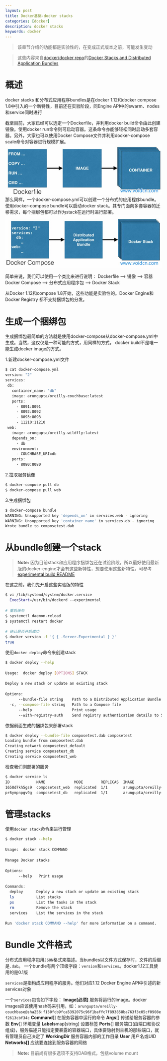 ```yaml
---
layout: post
title: Docker基础-docker stacks
categories: [docker]
description: docker stacks
keywords: docker
---
```


> 该章节介绍的功能都是实验性的，在变成正式版本之前，可能发生变动

> 这些内容来自[docker/docker repo](https://github.com/docker/docker)的[Docker Stacks and Distributed Application Bundles](https://github.com/docker/docker/blob/v1.12.0-rc4/experimental/docker-stacks-and-bundles.md)

<!--more-->
# 概述
docker stacks 和分布式应用程序bundles是在docker 1.12和docker compose 1.8中引入的一个新特性，目前还在实验阶段，同Engine API中的swarm、nodes和service同时进行

截至目前，大家已经可以选定一个Dockerfile，并利用docker build命令由此创建镜像。使用docker run命令则可启动容器。这条命令亦能够轻松同时启动多套容器。另外，大家也可以使用Docker Compose文件并利用docker-compose scale命令对容器进行规模扩展。
![](/images/posts/Dockerfile.jpg)
那么同样，一个docker-compose.yml可以创建一个分布式的应用程序bundle。使用docker-compose bundle可以启动docker stack。其专门面向多套容器的迁移需求，每个捆绑包都可以作为stack在运行时进行部署。
![](/images/posts/Docker-compose.jpg)

简单来说，我们可以使用一个类比来进行说明：
Dockerfile --> 镜像 --> 容器
Docker Compose --> 分布式应用程序包 --> Docker Stack

从Docker 1.12和compose 1.8开始，这些功能是实验性的。Docker Engine和Docker Registry 都不支持捆绑包的分发。


# 生成一个捆绑包
生成捆绑包最简单的方法就是使用docker-compose从docker-compose.yml中生成。当然，这仅仅是一种可能的方式，用同样的方式， docker build不是唯一能生成docker image的方式。

1.新建docker-compose.yml文件
```bash
$ cat docker-compose.yml
version: "2"
services:
 db:
   container_name: "db"
   image: arungupta/oreilly-couchbase:latest
   ports:
     - 8091:8091
     - 8092:8092
     - 8093:8093
     - 11210:11210
 web:
   image: arungupta/oreilly-wildfly:latest
   depends_on:
     - db
   environment:
     - COUCHBASE_URI=db
   ports:
     - 8080:8080
```

2.拉取服务镜像
```bash
$ docker-compose pull db
$ docker-compose pull web
```

3.生成捆绑包
```bash
$ docker-compose bundle
WARNING: Unsupported key 'depends_on' in services.web - ignoring
WARNING: Unsupported key 'container_name' in services.db - ignoring
Wrote bundle to composetest.dab
```

# 从bundle创建一个stack

> **Note:** 因为目前stack和应用程序捆绑包还在试验阶段，所以最好使用最新版的docker-engine才会有这些新特性，想要使用这些新特性，可参考[experimental build README](https://github.com/docker/docker/blob/master/experimental/README.md)

在这之前，我们先开启这些实验版的特性
```bash
$ vi /lib/systemd/system/docker.service
  ExecStart=/usr/bin/dockerd --experimental

# 重启服务
$ systemctl daemon-reload
$ systemctl restart docker

# 确认是否开启成功
$ docker version -f '{ { .Server.Experimental } }'
true
```

使用`docker deploy`命令来创建stack
```bash
$ docker deploy --help

Usage:	docker deploy [OPTIONS] STACK

Deploy a new stack or update an existing stack

Options:
      --bundle-file string    Path to a Distributed Application Bundle file
  -c, --compose-file string   Path to a Compose file
      --help                  Print usage
      --with-registry-auth    Send registry authentication details to Swarm agents
```

依据前面生成的捆绑包来部署stack
```bash
$ docker deploy --bundle-file composetest.dab composetest
Loading bundle from composetest.dab
Creating network composetest_default
Creating service composetest_db
Creating service composetest_web
```

检查我们刚部署的服务
```bash
$ docker service ls
ID            NAME             MODE        REPLICAS  IMAGE
1658d7kh5gs9  composetest_web  replicated  1/1       arungupta/oreilly-wildfly@sha256:d567ade7bb82ba8f15a85df0c6d692d85c15ec5a78d8826dfba92756babcb914
pr6ympnpgv9g  composetest_db   replicated  1/1       arungupta/oreilly-couchbase@sha256:f150fcb9fca5392075c96f1baffc7f893858ba763f3c05cf0908ef2613cbf34c
```

# 管理stacks
使用`docker stack`命令来进行管理
```bash
$ docker stack --help

Usage:	docker stack COMMAND

Manage Docker stacks

Options:
      --help   Print usage

Commands:
  deploy      Deploy a new stack or update an existing stack
  ls          List stacks
  ps          List the tasks in the stack
  rm          Remove the stack
  services    List the services in the stack

Run 'docker stack COMMAND --help' for more information on a command.
```

# Bundle 文件格式
分布式应用程序包用`JSON`格式来描述。当bundles以文件方式保存时，文件的后缀是`.dab`。
一个bundle有两个顶级字段：`version`和`services`。docker1.12工具使用的是0.1版

`services`是指构成应用程序的服务。他们对应1.12 Docker Engine API中引述的新services对象

一个`services`包含如下字段：
**Image[必须]**
服务将运行的image。docker images应该使用hash码来引用，如：`arungupta/oreilly-couchbase@sha256:f150fcb9fca5392075c96f1baffc7f893858ba763f3c05cf0908ef2613cbf34c`
**Command**[]
在服务容器中运行的命令
**Args**[]
传递给服务容器的参数
**Env**[]
环境变量
**Labels**map[string]
设置标签
**Ports**[]
服务端口(由端口和协议组成)，服务描述只能指定要暴露的容器端口，具体要隐射到主机的那些端口，就有管理员自己决定了
**WorkingDir**
服务容器内部的工作目录
**User**
用户名或UID
**Networks[]**
应该要连接到服务容器的网络

> **Note:** 目前尚有很多选项不支持DAB格式，包括volume mount
